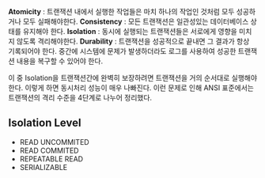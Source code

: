 **Atomicity** : 트랜잭션 내에서 실행한 작업들은 마치 하나의 작업인 것처럼 모두 성공하거나 모두 실패해야한다.
**Consistency** : 모든 트랜잭션은 일관성있는 데이터베이스 상태를 유지해야 한다. 
**Isolation** : 동시에 실행되는 트랜잭션들은 서로에게 영향을 미치지 않도록 격리해야한다.
**Durability** : 트랜잭션을 성공적으로 끝내면 그 결과가 항상 기록되어야 한다. 중간에 시스템에 문제가 발생하더라도 로그를 사용하여 성공한 트랜잭션 내용을 복구할 수 있어야 한다. 

이 중 Isolation을 트랜잭션간에 완벽히 보장하려면 트랜잭션을 거의 순서대로 실행해야 한다. 이렇게 하면 동시처리 성능이 매우 나빠진다. 이런 문제로 인해 ANSI 표준에서는 트랜잭션의 격리 수준을 4단계로 나누어 정리했다.

## Isolation Level
* READ UNCOMMITED 
* READ COMMITED
* REPEATABLE READ
* SERIALIZABLE
